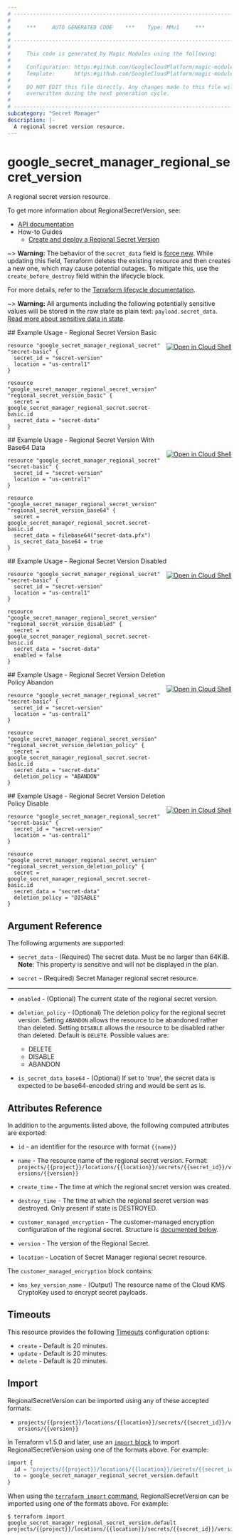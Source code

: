 ```yaml
---
# ----------------------------------------------------------------------------
#
#     ***     AUTO GENERATED CODE    ***    Type: MMv1     ***
#
# ----------------------------------------------------------------------------
#
#     This code is generated by Magic Modules using the following:
#
#     Configuration: https:#github.com/GoogleCloudPlatform/magic-modules/tree/main/mmv1/products/secretmanagerregional/RegionalSecretVersion.yaml
#     Template:      https:#github.com/GoogleCloudPlatform/magic-modules/tree/main/mmv1/templates/terraform/resource.html.markdown.tmpl
#
#     DO NOT EDIT this file directly. Any changes made to this file will be
#     overwritten during the next generation cycle.
#
# ----------------------------------------------------------------------------
subcategory: "Secret Manager"
description: |-
  A regional secret version resource.
---
```


# google_secret_manager_regional_secret_version

A regional secret version resource.


To get more information about RegionalSecretVersion, see:

* [API documentation](https://cloud.google.com/secret-manager/docs/reference/rest/v1/projects.locations.secrets.versions)
* How-to Guides
    * [Create and deploy a Regional Secret Version](https://cloud.google.com/secret-manager/regional-secrets/add-secret-version-rs)

~> **Warning:** The behavior of the `secret_data` field is [force new](https://developer.hashicorp.com/terraform/plugin/sdkv2/schemas/schema-behaviors#forcenew).
While updating this field, Terraform deletes the existing resource and then creates a new one, which may cause potential outages. To mitigate
this, use the `create_before_destroy` field within the lifecycle block.

For more details, refer to the [Terraform lifecycle documentation](https://developer.hashicorp.com/terraform/language/meta-arguments/lifecycle#the-lifecycle-meta-argument).

~> **Warning:** All arguments including the following potentially sensitive
values will be stored in the raw state as plain text: `payload.secret_data`.
[Read more about sensitive data in state](https://www.terraform.io/language/state/sensitive-data).

<div class = "oics-button" style="float: right; margin: 0 0 -15px">
  <a href="https://console.cloud.google.com/cloudshell/open?cloudshell_git_repo=https%3A%2F%2Fgithub.com%2Fterraform-google-modules%2Fdocs-examples.git&cloudshell_image=gcr.io%2Fcloudshell-images%2Fcloudshell%3Alatest&cloudshell_print=.%2Fmotd&cloudshell_tutorial=.%2Ftutorial.md&cloudshell_working_dir=regional_secret_version_basic&open_in_editor=main.tf" target="_blank">
    <img alt="Open in Cloud Shell" src="//gstatic.com/cloudssh/images/open-btn.svg" style="max-height: 44px; margin: 32px auto; max-width: 100%;">
  </a>
</div>
## Example Usage - Regional Secret Version Basic


```hcl
resource "google_secret_manager_regional_secret" "secret-basic" {
  secret_id = "secret-version"
  location = "us-central1"
}

resource "google_secret_manager_regional_secret_version" "regional_secret_version_basic" {
  secret = google_secret_manager_regional_secret.secret-basic.id
  secret_data = "secret-data"
}
```
<div class = "oics-button" style="float: right; margin: 0 0 -15px">
  <a href="https://console.cloud.google.com/cloudshell/open?cloudshell_git_repo=https%3A%2F%2Fgithub.com%2Fterraform-google-modules%2Fdocs-examples.git&cloudshell_image=gcr.io%2Fcloudshell-images%2Fcloudshell%3Alatest&cloudshell_print=.%2Fmotd&cloudshell_tutorial=.%2Ftutorial.md&cloudshell_working_dir=regional_secret_version_with_base64_data&open_in_editor=main.tf" target="_blank">
    <img alt="Open in Cloud Shell" src="//gstatic.com/cloudssh/images/open-btn.svg" style="max-height: 44px; margin: 32px auto; max-width: 100%;">
  </a>
</div>
## Example Usage - Regional Secret Version With Base64 Data


```hcl
resource "google_secret_manager_regional_secret" "secret-basic" {
  secret_id = "secret-version"
  location = "us-central1"
}

resource "google_secret_manager_regional_secret_version" "regional_secret_version_base64" {
  secret = google_secret_manager_regional_secret.secret-basic.id
  secret_data = filebase64("secret-data.pfx")
  is_secret_data_base64 = true
}
```
<div class = "oics-button" style="float: right; margin: 0 0 -15px">
  <a href="https://console.cloud.google.com/cloudshell/open?cloudshell_git_repo=https%3A%2F%2Fgithub.com%2Fterraform-google-modules%2Fdocs-examples.git&cloudshell_image=gcr.io%2Fcloudshell-images%2Fcloudshell%3Alatest&cloudshell_print=.%2Fmotd&cloudshell_tutorial=.%2Ftutorial.md&cloudshell_working_dir=regional_secret_version_disabled&open_in_editor=main.tf" target="_blank">
    <img alt="Open in Cloud Shell" src="//gstatic.com/cloudssh/images/open-btn.svg" style="max-height: 44px; margin: 32px auto; max-width: 100%;">
  </a>
</div>
## Example Usage - Regional Secret Version Disabled


```hcl
resource "google_secret_manager_regional_secret" "secret-basic" {
  secret_id = "secret-version"
  location = "us-central1"
}

resource "google_secret_manager_regional_secret_version" "regional_secret_version_disabled" {
  secret = google_secret_manager_regional_secret.secret-basic.id
  secret_data = "secret-data"
  enabled = false
}
```
<div class = "oics-button" style="float: right; margin: 0 0 -15px">
  <a href="https://console.cloud.google.com/cloudshell/open?cloudshell_git_repo=https%3A%2F%2Fgithub.com%2Fterraform-google-modules%2Fdocs-examples.git&cloudshell_image=gcr.io%2Fcloudshell-images%2Fcloudshell%3Alatest&cloudshell_print=.%2Fmotd&cloudshell_tutorial=.%2Ftutorial.md&cloudshell_working_dir=regional_secret_version_deletion_policy_abandon&open_in_editor=main.tf" target="_blank">
    <img alt="Open in Cloud Shell" src="//gstatic.com/cloudssh/images/open-btn.svg" style="max-height: 44px; margin: 32px auto; max-width: 100%;">
  </a>
</div>
## Example Usage - Regional Secret Version Deletion Policy Abandon


```hcl
resource "google_secret_manager_regional_secret" "secret-basic" {
  secret_id = "secret-version"
  location = "us-central1"
}

resource "google_secret_manager_regional_secret_version" "regional_secret_version_deletion_policy" {
  secret = google_secret_manager_regional_secret.secret-basic.id
  secret_data = "secret-data"
  deletion_policy = "ABANDON"
}
```
<div class = "oics-button" style="float: right; margin: 0 0 -15px">
  <a href="https://console.cloud.google.com/cloudshell/open?cloudshell_git_repo=https%3A%2F%2Fgithub.com%2Fterraform-google-modules%2Fdocs-examples.git&cloudshell_image=gcr.io%2Fcloudshell-images%2Fcloudshell%3Alatest&cloudshell_print=.%2Fmotd&cloudshell_tutorial=.%2Ftutorial.md&cloudshell_working_dir=regional_secret_version_deletion_policy_disable&open_in_editor=main.tf" target="_blank">
    <img alt="Open in Cloud Shell" src="//gstatic.com/cloudssh/images/open-btn.svg" style="max-height: 44px; margin: 32px auto; max-width: 100%;">
  </a>
</div>
## Example Usage - Regional Secret Version Deletion Policy Disable


```hcl
resource "google_secret_manager_regional_secret" "secret-basic" {
  secret_id = "secret-version"
  location = "us-central1"
}

resource "google_secret_manager_regional_secret_version" "regional_secret_version_deletion_policy" {
  secret = google_secret_manager_regional_secret.secret-basic.id
  secret_data = "secret-data"
  deletion_policy = "DISABLE"
}
```

## Argument Reference

The following arguments are supported:


* `secret_data` -
  (Required)
  The secret data. Must be no larger than 64KiB.
  **Note**: This property is sensitive and will not be displayed in the plan.

* `secret` -
  (Required)
  Secret Manager regional secret resource.


- - -


* `enabled` -
  (Optional)
  The current state of the regional secret version.

* `deletion_policy` - (Optional) The deletion policy for the regional secret version. Setting `ABANDON` allows the resource
to be abandoned rather than deleted. Setting `DISABLE` allows the resource to be
disabled rather than deleted. Default is `DELETE`. Possible values are:
  * DELETE
  * DISABLE
  * ABANDON

* `is_secret_data_base64` - (Optional) If set to 'true', the secret data is expected to be base64-encoded string and would be sent as is.

## Attributes Reference

In addition to the arguments listed above, the following computed attributes are exported:

* `id` - an identifier for the resource with format `{{name}}`

* `name` -
  The resource name of the regional secret version. Format:
  `projects/{{project}}/locations/{{location}}/secrets/{{secret_id}}/versions/{{version}}`

* `create_time` -
  The time at which the regional secret version was created.

* `destroy_time` -
  The time at which the regional secret version was destroyed. Only present if state is DESTROYED.

* `customer_managed_encryption` -
  The customer-managed encryption configuration of the regional secret.
  Structure is [documented below](#nested_customer_managed_encryption).

* `version` -
  The version of the Regional Secret.

* `location` -
  Location of Secret Manager regional secret resource.


<a name="nested_customer_managed_encryption"></a>The `customer_managed_encryption` block contains:

* `kms_key_version_name` -
  (Output)
  The resource name of the Cloud KMS CryptoKey used to encrypt secret payloads.

## Timeouts

This resource provides the following
[Timeouts](https://developer.hashicorp.com/terraform/plugin/sdkv2/resources/retries-and-customizable-timeouts) configuration options:

- `create` - Default is 20 minutes.
- `update` - Default is 20 minutes.
- `delete` - Default is 20 minutes.

## Import


RegionalSecretVersion can be imported using any of these accepted formats:

* `projects/{{project}}/locations/{{location}}/secrets/{{secret_id}}/versions/{{version}}`


In Terraform v1.5.0 and later, use an [`import` block](https://developer.hashicorp.com/terraform/language/import) to import RegionalSecretVersion using one of the formats above. For example:

```tf
import {
  id = "projects/{{project}}/locations/{{location}}/secrets/{{secret_id}}/versions/{{version}}"
  to = google_secret_manager_regional_secret_version.default
}
```

When using the [`terraform import` command](https://developer.hashicorp.com/terraform/cli/commands/import), RegionalSecretVersion can be imported using one of the formats above. For example:

```
$ terraform import google_secret_manager_regional_secret_version.default projects/{{project}}/locations/{{location}}/secrets/{{secret_id}}/versions/{{version}}
```
